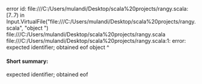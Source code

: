 error id: file:///C:/Users/mulandi/Desktop/scala%20projects/rangy.scala:[7..7) in Input.VirtualFile("file:///C:/Users/mulandi/Desktop/scala%20projects/rangy.scala", "object ")
file:///C:/Users/mulandi/Desktop/scala%20projects/rangy.scala
file:///C:/Users/mulandi/Desktop/scala%20projects/rangy.scala:1: error: expected identifier; obtained eof
object 
       ^
#### Short summary: 

expected identifier; obtained eof